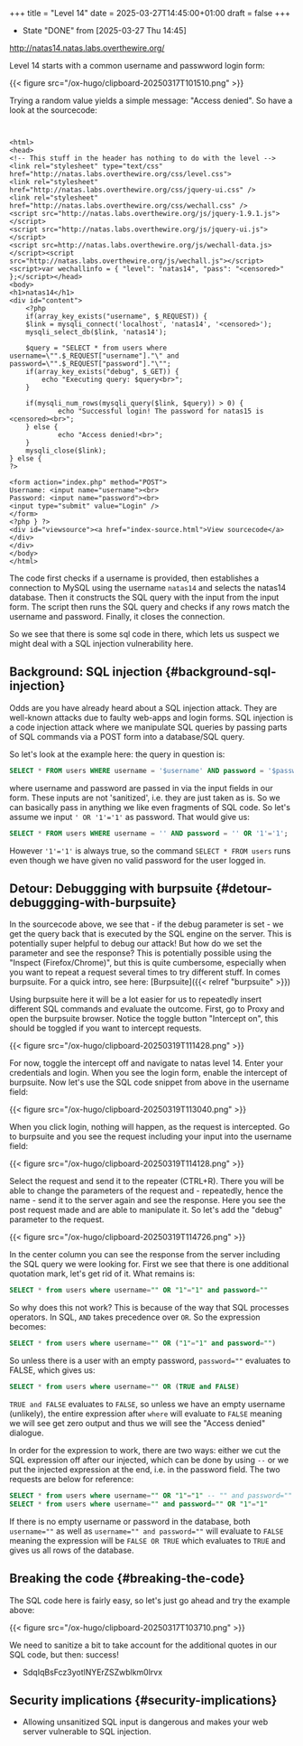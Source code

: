 +++
title = "Level 14"
date = 2025-03-27T14:45:00+01:00
draft = false
+++

-   State "DONE"       from              <span class="timestamp-wrapper"><span class="timestamp">[2025-03-27 Thu 14:45]</span></span>

<http://natas14.natas.labs.overthewire.org/>

Level 14 starts with a common username and passwword login form:

{{< figure src="/ox-hugo/clipboard-20250317T101510.png" >}}

Trying a random value yields a simple message: "Access denied". So have a look at the sourcecode:

```web


<html>
<head>
<!-- This stuff in the header has nothing to do with the level -->
<link rel="stylesheet" type="text/css" href="http://natas.labs.overthewire.org/css/level.css">
<link rel="stylesheet" href="http://natas.labs.overthewire.org/css/jquery-ui.css" />
<link rel="stylesheet" href="http://natas.labs.overthewire.org/css/wechall.css" />
<script src="http://natas.labs.overthewire.org/js/jquery-1.9.1.js"></script>
<script src="http://natas.labs.overthewire.org/js/jquery-ui.js"></script>
<script src=http://natas.labs.overthewire.org/js/wechall-data.js></script><script src="http://natas.labs.overthewire.org/js/wechall.js"></script>
<script>var wechallinfo = { "level": "natas14", "pass": "<censored>" };</script></head>
<body>
<h1>natas14</h1>
<div id="content">
    <?php
    if(array_key_exists("username", $_REQUEST)) {
    $link = mysqli_connect('localhost', 'natas14', '<censored>');
    mysqli_select_db($link, 'natas14');

    $query = "SELECT * from users where username=\"".$_REQUEST["username"]."\" and password=\"".$_REQUEST["password"]."\"";
    if(array_key_exists("debug", $_GET)) {
        echo "Executing query: $query<br>";
    }

    if(mysqli_num_rows(mysqli_query($link, $query)) > 0) {
            echo "Successful login! The password for natas15 is <censored><br>";
    } else {
            echo "Access denied!<br>";
    }
    mysqli_close($link);
} else {
?>

<form action="index.php" method="POST">
Username: <input name="username"><br>
Password: <input name="password"><br>
<input type="submit" value="Login" />
</form>
<?php } ?>
<div id="viewsource"><a href="index-source.html">View sourcecode</a></div>
</div>
</body>
</html>
```

The code first checks if a username is provided, then establishes a connection to MySQL using the username `natas14` and selects the natas14 database. Then it constructs the SQL query with the input from the input form. The script then runs the SQL query and checks if any rows match the username and password. Finally, it closes the connection.

So we see that there is some sql code in there, which lets us suspect we might deal with a SQL injection vulnerability here.


## Background: SQL injection {#background-sql-injection}

Odds are you have already heard about a SQL injection attack. They are well-known attacks due to faulty web-apps and login forms. SQL injection is a code injection attack where we manipulate SQL queries by passing parts of SQL commands via a POST form into a database/SQL query.

So let's look at the example here: the query in question is:

```sql
SELECT * FROM users WHERE username = '$username' AND password = '$password';
```

where username and password are passed in via the input fields in our form. These inputs are not 'sanitized', i.e. they are just taken as is. So we can basically pass in anything we like even fragments of SQL code. So let's assume we input `' OR '1'='1'` as password. That would give us:

```sql
SELECT * FROM users WHERE username = '' AND password = '' OR '1'='1';
```

However `'1'='1'` is always true, so the command `SELECT * FROM users` runs even though we have given no valid password for the user logged in.


## Detour: Debuggging with burpsuite {#detour-debuggging-with-burpsuite}

In the sourcecode above, we see that - if the debug parameter is set - we get the query back that is executed by the SQL engine on the server. This is potentially super helpful to debug our attack! But how do we set the parameter and see the response? This is potentially possible using the "Inspect (Firefox/Chrome)", but this is quite cumbersome, especially when you want to repeat a request several times to try different stuff. In comes burpsuite. For a quick intro, see here: [Burpsuite]({{< relref "burpsuite" >}})

Using burpsuite here it will be a lot easier for us to repeatedly insert different SQL commands and evaluate the outcome. First, go to Proxy and open the burpsuite browser. Notice the toggle button "Intercept on", this should be toggled if you want to intercept requests.

{{< figure src="/ox-hugo/clipboard-20250319T111428.png" >}}

For now, toggle the intercept off and navigate to natas level 14. Enter your credentials and login. When you see the login form, enable the intercept of burpsuite. Now let's use the SQL code snippet from above in the username field:

{{< figure src="/ox-hugo/clipboard-20250319T113040.png" >}}

When you click login, nothing will happen, as the request is intercepted. Go to burpsuite and you see the request including your input into the username field:

{{< figure src="/ox-hugo/clipboard-20250319T114128.png" >}}

Select the request and send it to the repeater (CTRL+R). There you will be able to change the parameters of the request and - repeatedly, hence the name - send it to the server again and see the response. Here you see the post request made and are able to manipulate it. So let's add the "debug" parameter to the request.

{{< figure src="/ox-hugo/clipboard-20250319T114726.png" >}}

In the center column you can see the response from the server including the SQL query we were looking for. First we see that there is one additional quotation mark, let's get rid of it. What remains is:

```sql
SELECT * from users where username="" OR "1"="1" and password=""
```

So why does this not work? This is because of the way that SQL processes operators. In SQL, `AND` takes precedence over `OR`. So the expression becomes:

```sql
SELECT * from users where username="" OR ("1"="1" and password="")
```

So unless there is a user with an empty password, `password=""` evaluates to FALSE, which gives us:

```sql
SELECT * from users where username="" OR (TRUE and FALSE)
```

`TRUE and FALSE` evaluates to `FALSE`, so unless we have an empty username (unlikely), the entire expression after `where` will evaluate to `FALSE` meaning we will see get zero output and thus we will see the "Access denied" dialogue.

In order for the expression to work, there are two ways: either we cut the SQL expression off after our injected, which can be done by using `--` or we put the injected expression at the end, i.e. in the password field. The two requests are below for reference:

```sql
SELECT * from users where username="" OR "1"="1" -- "" and password=""
SELECT * from users where username="" and password="" OR "1"="1"
```

If there is no empty username or password in the database, both `username=""` as well as `username="" and password=""` will evaluate to `FALSE` meaning the expression will be `FALSE OR TRUE` which evaluates to `TRUE` and gives us all rows of the database.


## Breaking the code {#breaking-the-code}

The SQL code here is fairly easy, so let's just go ahead and try the example above:

{{< figure src="/ox-hugo/clipboard-20250317T103710.png" >}}

We need to sanitize a bit to take account for the additional quotes in our SQL code, but then: success!

-   SdqIqBsFcz3yotlNYErZSZwblkm0lrvx


## Security implications {#security-implications}

-   Allowing unsanitized SQL input is dangerous and makes your web server vulnerable to SQL injection.
